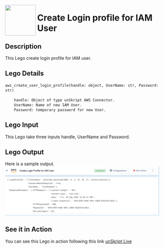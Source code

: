 [<img align="left" src="https://unskript.com/assets/favicon.png" width="100" height="100" style="padding-right: 5px">](https://unskript.com/assets/favicon.png) 
<h1>Create Login profile for IAM User </h1>

## Description
This Lego create login profile for IAM user.


## Lego Details

    aws_create_user_login_profile(handle: object, UserName: str, Password: str)

        handle: Object of type unSkript AWS Connector.
        UserName: Name of new IAM User.
        Password: temporary password for new User.

## Lego Input
This Lego take three inputs handle, UserName and Password.

## Lego Output
Here is a sample output.
<img src="./1.png">

## See it in Action

You can see this Lego in action following this link [unSkript Live](https://us.app.unskript.io)
